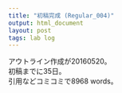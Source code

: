 ```yaml
---
title: "初稿完成 (Regular_004)"
output: html_document
layout: post
tags: lab log
---
```


アウトライン作成が20160520。  
初稿までに35日。  
引用などコミコミで8968 words。  
